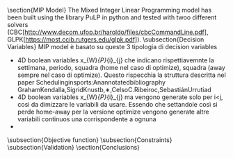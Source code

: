 \section{MIP Model}
 The Mixed Integer Linear Programming model has been built using the library
 PuLP in python and tested with twoo different solvers (CBC[http://www.decom.ufop.br/haroldo/files/cbcCommandLine.pdf], GLPK[https://most.ccib.rutgers.edu/glpk.pdf]).
\subsection{Decision Variables}
MIP model è basato su queste 3 tipologia di decision variables
- 4D boolean variables x_{W}_{P}_{i}_{j} che indicano rispettiavemnte la settimana, periodo, squadra (home nel caso di optimize), squadra (away sempre nel caso di optimize). Questo rispecchia la struttura descritta nel paper  Schedulinginsports:Anannotatedbibliography
 GrahamKendalla,SigridKnustb,∗,CelsoC.Ribeiroc,SebastiánUrrutiad
- 4D boolean variables x_{W}_{P}_{i}_{j} ma vengono generate solo per i<j, così da dimizzare le variabili da usare. Essendo che settandole così si perde home-away per la versione optimize vengono generate altre variabili continuos una corrispondente a ognuna 
- 
\subsection{Objective function}
\subsection{Constraints}
\subsection{Validation}
\section{Conclusions}